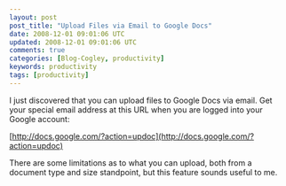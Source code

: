```yaml
---           
layout: post
post_title: "Upload Files via Email to Google Docs"
date: 2008-12-01 09:01:06 UTC
updated: 2008-12-01 09:01:06 UTC
comments: true
categories: [Blog-Cogley, productivity]
keywords: productivity
tags: [productivity]
---
```

 

I just discovered that you can upload files to Google Docs via email. Get your special email address at this URL when you are logged into your Google account: 


[http://docs.google.com/?action=updoc](http://docs.google.com/?action=updoc)


There are some limitations as to what you can upload, both from a document type and size standpoint, but this feature sounds useful to me.  

